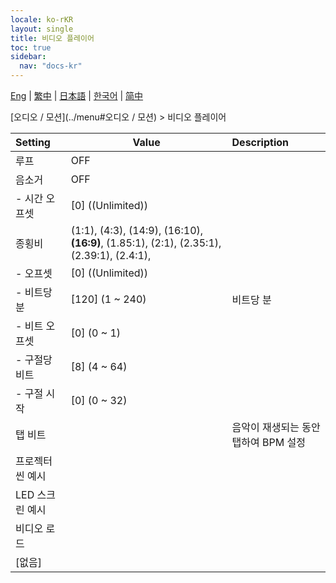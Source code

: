 ```yaml
---
locale: ko-rKR
layout: single
title: 비디오 플레이어
toc: true
sidebar:
  nav: "docs-kr"
---
```

[Eng](/dancexr/menu/2025.4/motion/video_player) | [繁中](/tw/dancexr/menu/2025.4/motion/video_player) | [日本語](/jp/dancexr/menu/2025.4/motion/video_player) | [한국어](/kr/dancexr/menu/2025.4/motion/video_player) | [简中](/zh/dancexr/menu/2025.4/motion/video_player)

[오디오 / 모션](../menu#오디오 / 모션) > 비디오 플레이어



| Setting | Value | Description |
| :--- | --- | :--- |
| 루프 | OFF | 
| 음소거 | OFF | 
|- 시간 오프셋 | [0] ((Unlimited)) | 
| 종횡비 | (1:1), (4:3), (14:9), (16:10), **(16:9)**, (1.85:1), (2:1), (2.35:1), (2.39:1), (2.4:1),  |  |
|- 오프셋 | [0] ((Unlimited)) | 
|- 비트당 분 | [120] (1 ~ 240) | 비트당 분
|- 비트 오프셋 | [0] (0 ~ 1) | 
|- 구절당 비트 | [8] (4 ~ 64) | 
|- 구절 시작 | [0] (0 ~ 32) | 
| 탭 비트 || 음악이 재생되는 동안 탭하여 BPM 설정
| 프로젝터 씬 예시 || 
| LED 스크린 예시 || 
| 비디오 로드 || 
| [없음] || 
